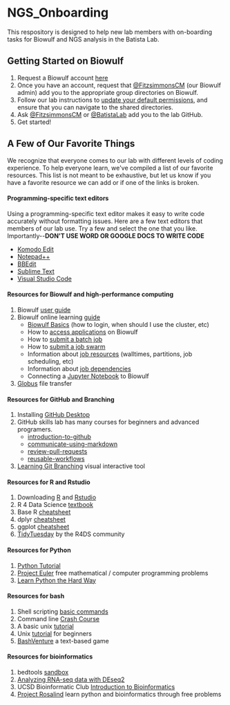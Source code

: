 # NGS_Onboarding
This respository is designed to help new lab members with on-boarding tasks for Biowulf and NGS analysis in the Batista Lab. 

## Getting Started on Biowulf
1) Request a Biowulf account [here](https://hpc.nih.gov/docs/accounts.html)
2) Once you have an account, request that [@FitzsimmonsCM](https://github.com/FitzsimmonsCM) (our Biowulf admin) add you to the appropriate group directories on Biowulf. 
3) Follow our lab instructions to [update your default permissions](https://hpc.nih.gov/storage/permissions.html), and ensure that you can navigate to the shared directories.
4) Ask [@FitzsimmonsCM](https://github.com/FitzsimmonsCM) or [@BatistaLab](https://github.com/BatistaLab) add you to the lab GitHub.
5) Get started!  

## A Few of Our Favorite Things
We recognize that everyone comes to our lab with different levels of coding experience. To help everyone learn, we've compiled a list of our favorite resources. This list is not meant to be exhaustive, but let us know if you have a favorite resource we can add or if one of the links is broken. 

#### Programming-specific text editors
Using a programming-specific text editor makes it easy to write code accurately without formatting issues. Here are a few text editors that members of our lab use. Try a few and select the one that you like. Importantly--**DON'T USE WORD OR GOOGLE DOCS TO WRITE CODE**
* [Komodo Edit](https://www.activestate.com/products/komodo-edit/)
* [Notepad++](https://notepad-plus-plus.org/)
* [BBEdit](https://www.barebones.com/products/bbedit/)
* [Sublime Text](https://www.sublimetext.com/)
* [Visual Studio Code](https://code.visualstudio.com/) 

#### Resources for Biowulf and high-performance computing
1) Biowulf [user guide](https://hpc.nih.gov/docs/userguide.html)
2) Biowulf online learning [guide](https://hpc.nih.gov/training/intro_biowulf/)
   * [Biowulf Basics](https://youtu.be/EK043NJJ9Jc) (how to login, when should I use the cluster, etc)
   * How to [access applications](https://youtu.be/Et5bXBOKHoc) on Biowulf
   * How to [submit a batch job](https://youtu.be/BrVQRCftVN8)
   * How to [submit a job swarm](https://hpc.nih.gov/training/intro_biowulf/hands-on-swarm.html)
   * Information about [job resources](https://youtu.be/_iKDWQTsg1k) (walltimes, partitions, job scheduling, etc)
   * Information about [job dependencies](https://youtu.be/UsrLIgS3Mto)
   * Connecting a [Jupyter Notebook](https://www.youtube.com/watch?v=bgLJb1anNPA) to Biowulf
3) [Globus](https://www.globus.org/) file transfer

#### Resources for GitHub and Branching
1) Installing [GitHub Desktop](https://desktop.github.com/)
2) GitHub skills lab has many courses for beginners and advanced programers.
   * [introduction-to-github](https://github.com/skills/introduction-to-github)
   * [communicate-using-markdown](https://github.com/skills/communicate-using-markdown)
   * [review-pull-requests](https://github.com/skills/review-pull-requests)
   * [reusable-workflows](https://github.com/skills/reusable-workflows)
3) [Learning Git Branching](https://learngitbranching.js.org/) visual interactive tool

#### Resources for R and Rstudio
1) Downloading [R](https://www.r-project.org/) and [Rstudio](https://posit.co/download/rstudio-desktop/)
2) R 4 Data Science [textbook](https://r4ds.had.co.nz/)
3) Base R [cheatsheet](https://iqss.github.io/dss-workshops/R/Rintro/base-r-cheat-sheet.pdf)
4) dplyr [cheatsheet](https://rstudio.github.io/cheatsheets/data-transformation.pdf)
5) ggplot [cheatsheet](https://rstudio.github.io/cheatsheets/data-visualization.pdf)
6) [TidyTuesday](https://github.com/rfordatascience/tidytuesday) by the R4DS community

#### Resources for Python
1) [Python Tutorial](https://github.com/Akuli/python-tutorial)
2) [Project Euler](https://projecteuler.net/) free mathematical / computer programming problems
3) [Learn Python the Hard Way](https://learnpythonthehardway.org/)

#### Resources for bash
1) Shell scripting [basic commands](https://notearena.com/course/linux/)
2) Command line [Crash Course](https://learnpythonthehardway.org/python3/appendixa.html)
3) A basic unix [tutorial](https://fsl.fmrib.ox.ac.uk/fslcourse/unix_intro/index.html)
4) Unix [tutorial](http://www.ee.surrey.ac.uk/Teaching/Unix/) for beginners
5) [BashVenture](https://github.com/apetro/BashVenture) a text-based game

#### Resources for bioinformatics
1) bedtools [sandbox](https://sandbox.bio/tutorials?id=bedtools-intro)
2) [Analyzing RNA-seq data with DEseq2](https://bioconductor.org/packages/devel/bioc/vignettes/DESeq2/inst/doc/DESeq2.html)
3) UCSD Bioinformatic Club [Introduction to Bioinformatics](https://www.bioinformaticscrashcourse.com/1_Welcome.html)
4) [Project Rosalind](https://rosalind.info/problems/locations/) learn python and bioinformatics through free problems

